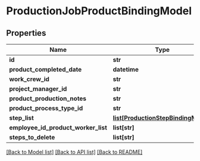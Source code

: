 # ProductionJobProductBindingModel

## Properties
Name | Type | Description | Notes
------------ | ------------- | ------------- | -------------
**id** | **str** |  | [optional] 
**product_completed_date** | **datetime** |  | [optional] 
**work_crew_id** | **str** |  | [optional] 
**project_manager_id** | **str** |  | [optional] 
**product_production_notes** | **str** |  | [optional] 
**product_process_type_id** | **str** |  | [optional] 
**step_list** | [**list[ProductionStepBindingModel]**](ProductionStepBindingModel.md) |  | [optional] 
**employee_id_product_worker_list** | **list[str]** |  | [optional] 
**steps_to_delete** | **list[str]** |  | [optional] 

[[Back to Model list]](../README.md#documentation-for-models) [[Back to API list]](../README.md#documentation-for-api-endpoints) [[Back to README]](../README.md)


